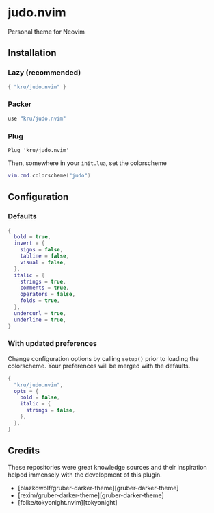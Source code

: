 # judo.nvim

Personal theme for Neovim

## Installation

### Lazy (recommended)

```lua
{ "kru/judo.nvim" }
```

### Packer

```lua
use "kru/judo.nvim"
```

### Plug

```vim
Plug 'kru/judo.nvim'
```

Then, somewhere in your `init.lua`, set the colorscheme

```lua
vim.cmd.colorscheme("judo")
```

## Configuration

### Defaults

```lua
{
  bold = true,
  invert = {
    signs = false,
    tabline = false,
    visual = false,
  },
  italic = {
    strings = true,
    comments = true,
    operators = false,
    folds = true,
  },
  undercurl = true,
  underline = true,
}
```

### With updated preferences

Change configuration options by calling `setup()`
prior to loading the colorscheme. Your preferences
will be merged with the defaults.


```lua
{
  "kru/judo.nvim",
  opts = {
    bold = false,
    italic = {
      strings = false,
    },
  },
}
```

## Credits

These repositories were great knowledge sources and their
inspiration helped immensely with the development of this plugin.

- [blazkowolf/gruber-darker-theme][gruber-darker-theme]
- [rexim/gruber-darker-theme][gruber-darker-theme]
- [folke/tokyonight.nvim][tokyonight]

